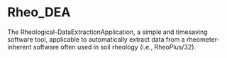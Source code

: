 # Rheo_DEA
The Rheological-DataExtractionApplication, a simple and timesaving software tool, applicable to automatically extract data from a rheometer-inherent software often used in soil rheology (i.e., RheoPlus/32). 
